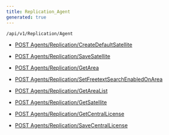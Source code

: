 ```yaml
---
title: Replication_Agent
generated: true
---
```


```http
/api/v1/Replication/Agent
```




* [POST Agents/Replication/CreateDefaultSatellite](v1ReplicationAgent_CreateDefaultSatellite.md)

* [POST Agents/Replication/SaveSatellite](v1ReplicationAgent_SaveSatellite.md)

* [POST Agents/Replication/GetArea](v1ReplicationAgent_GetArea.md)

* [POST Agents/Replication/SetFreetextSearchEnabledOnArea](v1ReplicationAgent_SetFreetextSearchEnabledOnArea.md)

* [POST Agents/Replication/GetAreaList](v1ReplicationAgent_GetAreaList.md)

* [POST Agents/Replication/GetSatellite](v1ReplicationAgent_GetSatellite.md)

* [POST Agents/Replication/GetCentralLicense](v1ReplicationAgent_GetCentralLicense.md)

* [POST Agents/Replication/SaveCentralLicense](v1ReplicationAgent_SaveCentralLicense.md)